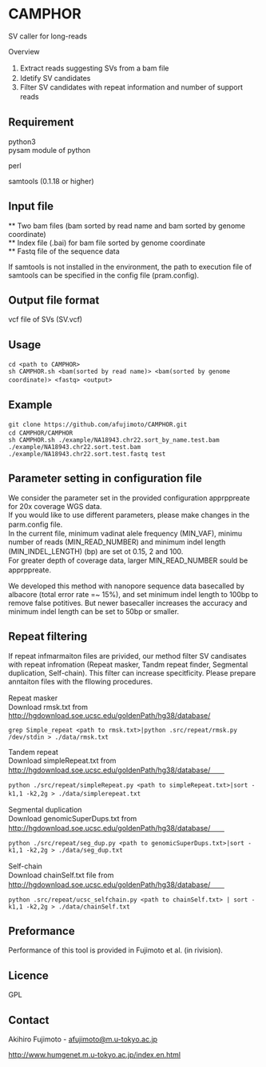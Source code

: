 # CAMPHOR
SV caller for long-reads

Overview
1. Extract reads suggesting SVs from a bam file　　
2. Idetify SV candidates      　 
3. Filter SV candidates with repeat information and number of support reads　　

## Requirement
python3       
pysam module of python

perl

samtools (0.1.18 or higher)

## Input file
** Two bam files (bam sorted by read name and bam sorted by genome coordinate)        
** Index file (.bai) for bam file sorted by genome coordinate         
** Fastq file of the sequence data

If samtools is not installed in the environment, the path to execution file of samtools can be specified in the config file (pram.config).  

## Output file format
vcf file of SVs (SV.vcf)

## Usage
```
cd <path to CAMPHOR>　　
sh CAMPHOR.sh <bam(sorted by read name)> <bam(sorted by genome coordinate)> <fastq> <output>　　
```

## Example
```
git clone https://github.com/afujimoto/CAMPHOR.git　
cd CAMPHOR/CAMPHOR　　
sh CAMPHOR.sh ./example/NA18943.chr22.sort_by_name.test.bam ./example/NA18943.chr22.sort.test.bam ./example/NA18943.chr22.sort.test.fastq test
```

## Parameter setting in configuration file
We consider the parameter set in the provided configuration apprppreate for 20x coverage WGS data.  
If you would like to use different parameters, please make changes in the parm.config file.　　   
In the current file, minimum vadinat alele frequency (MIN_VAF), minimu number of reads (MIN_READ_NUMBER) and minimum indel length (MIN_INDEL_LENGTH) (bp) are set ot 0.15, 2 and 100.　　  
For greater depth of coverage data, larger MIN_READ_NUMBER sould be apprppreate. 　　  

We developed this method with nanopore sequence data basecalled by albacore (total error rate =~ 15%), and set minimum indel length to 100bp to remove false potitives. But newer basecaller increases the accuracy and minimum indel length can be set to 50bp or smaller.

## Repeat filtering
If repeat infmarmaiton files are privided, our method filter SV candisates with repeat infromation (Repeat masker, Tandm repeat finder, Segmental duplication, Self-chain). This filter can increase specitficity.
Please prepare anntaiton files with the fllowing procedures.

Repeat masker　　     
Download rmsk.txt from http://hgdownload.soe.ucsc.edu/goldenPath/hg38/database/
```
grep Simple_repeat <path to rmsk.txt>|python .src/repeat/rmsk.py /dev/stdin > ./data/rmsk.txt
```

Tandem repeat     
Download simpleRepeat.txt from http://hgdownload.soe.ucsc.edu/goldenPath/hg38/database/　　
```
python ./src/repeat/simpleRepeat.py <path to simpleRepeat.txt>|sort -k1,1 -k2,2g > ./data/simplerepeat.txt　　
```
  
Segmental duplication　　     
Download genomicSuperDups.txt from http://hgdownload.soe.ucsc.edu/goldenPath/hg38/database/　　
```
python ./src/repeat/seg_dup.py <path to genomicSuperDups.txt>|sort -k1,1 -k2,2g > ./data/seg_dup.txt
```

Self-chain　　     
Download chainSelf.txt file from http://hgdownload.soe.ucsc.edu/goldenPath/hg38/database/　　
```
python .src/repeat/ucsc_selfchain.py <path to chainSelf.txt> | sort -k1,1 -k2,2g > ./data/chainSelf.txt
```

## Preformance
Performance of this tool is provided in Fujimoto et al. (in rivision).

## Licence
GPL

## Contact

Akihiro Fujimoto - afujimoto@m.u-tokyo.ac.jp

http://www.humgenet.m.u-tokyo.ac.jp/index.en.html
